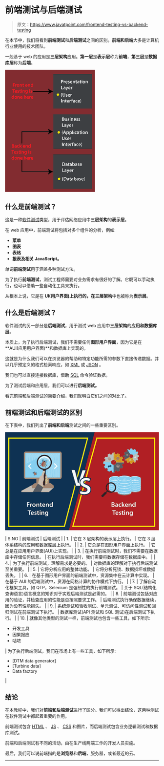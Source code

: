# 前端测试与后端测试

> 原文：<https://www.javatpoint.com/frontend-testing-vs-backend-testing>

在本节中，我们将看到**前端测试**和**后端测试**之间的区别。**前端和后端**大多是计算机行业使用的技术团队。

一般基于 web 的应用是**三层架构**应用。**第一层**是**表示层**称为**前端**，**第三层**是**数据库层**称为**后端**。

![Frontend Testing VS. Backend Testing](img/ff573a5eae4cf259a824476bb5065db1.png)

## 什么是前端测试？

这是一种[软件测试](https://www.javatpoint.com/software-testing-tutorial)类型，用于评估网络应用中**三层架构**的**表示层**。

在 web 应用中，前端测试将包括对多个组件的分析，例如:

*   **菜单**
*   **图表**
*   **表格**
*   **报表及相关 JavaScript。**

单词**前端测试**用于涵盖多种测试方法。

为了执行**前端测试**，测试工程师需要对业务需求有很好的了解。它既可以手动执行，也可以借助一些自动化工具来执行。

从根本上说，它是在 **UI(用户界面)**上执行的，在**三层架构**中也被称为**表示层**。

## 什么是后端测试？

软件测试的另一部分是**后端测试**，用于测试 web 应用中**三层架构**的**应用和数据库层**。

本质上，为了执行后端测试，我们不需要任何**图形用户界面**，因为它是在 **AUI(应用用户界面)**和数据库上实现的。

这就是为什么我们可以在浏览器的帮助和特定功能所需的参数下直接传递数据。并以几乎预定义的格式检索响应，如 [XML](https://www.javatpoint.com/xml-tutorial) 或 [JSON](https://www.javatpoint.com/json-tutorial) 。

我们也可以直接连接数据库，借助 [SQL](https://www.javatpoint.com/sql-tutorial) 命令验证数据。

为了测试后端和应用层，我们可以进行**后端测试。**

看完前端和后端测试的简要介绍，我们就明白它们之间的对比了。

## 前端测试和后端测试的区别

在下表中，我们列出了**前端和后端**测试之间的一些重要区别。

![Frontend Testing VS. Backend Testing](img/f642d454f501af7c1b51980213837cc0.png)

| S.NO | 前端测试 | 后端测试 |
| 1. | 它在 3 层架构的表示层上执行。 | 它在 3 层体系结构的应用和数据库层上执行。 |
| 2. | 它总是在图形用户界面上执行。 | 它总是在应用用户界面(AUI)上实现。 |
| 3. | 在执行前端测试时，我们不需要在数据库中存储任何信息。 | 在执行后端测试时，我们需要将数据存储在数据库中。 |
| 4. | 为了执行前端测试，理解需求是必要的。 | 对数据库的理解对于执行后端测试至关重要。 |
| 5. | 它将分析应用的整体功能。 | 它将分析死锁、数据损坏或数据丢失。 |
| 6. | 在基于图形用户界面的前端测试中，资源集中在云计算中实现。 | 在基于 AUI 的后端测试中，资源在网格计算的协作模式下执行。 |
| 7. | 了解自动化框架工具，如 QTP，Selenium 是强制性的执行前端测试。 | 关于 SQL(结构化查询语言)语言概念的知识对于实现后端测试是必需的。 |
| 8. | 前端测试包括对应用的验证，并检查应用的性能是否按照要求工作。 | 后端测试执行确保数据继续，因为没有性能损失。 |
| 9. | 系统测试和验收测试、单元测试、可访问性测试和回归测试在前端测试下执行。 | 数据库测试(API 测试和 SQL 测试)在后端测试下执行。 |
| 10. | 就像其他类型的测试一样，前端测试也包含一些工具，如下所示:

*   开发工具
*   因果报应
*   咕哝

 | 为了执行后端测试，我们在市场上有一些工具，如下所示:

*   [DTM data generator]
*   [Turbine data]
*   Data factory

 |

## 结论

在本教程中，我们对**前端和后端测试**进行了区分。我们可以得出结论，这两种测试在软件测试中都起着重要的作用。

前端测试包含 [HTML](https://www.javatpoint.com/html-tutorial) 、 [JS](https://www.javatpoint.com/javascript-tutorial) 、 [CSS](https://www.javatpoint.com/css-tutorial) 和图片，而后端测试包含业务逻辑测试和数据库测试。

前端和后端测试有不同的活动，由在生产线两端工作的开发人员实施。

最后，我们可以说前端指的是**浏览器**和**后端**，服务器，或者最近的云。

* * *